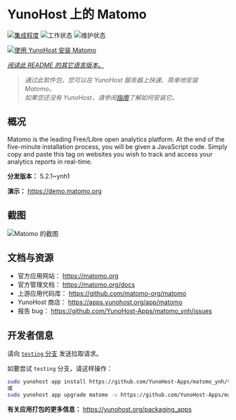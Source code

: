 <!--
注意：此 README 由 <https://github.com/YunoHost/apps/tree/master/tools/readme_generator> 自动生成
请勿手动编辑。
-->

# YunoHost 上的 Matomo

[![集成程度](https://apps.yunohost.org/badge/integration/matomo)](https://ci-apps.yunohost.org/ci/apps/matomo/)
![工作状态](https://apps.yunohost.org/badge/state/matomo)
![维护状态](https://apps.yunohost.org/badge/maintained/matomo)

[![使用 YunoHost 安装 Matomo](https://install-app.yunohost.org/install-with-yunohost.svg)](https://install-app.yunohost.org/?app=matomo)

*[阅读此 README 的其它语言版本。](./ALL_README.md)*

> *通过此软件包，您可以在 YunoHost 服务器上快速、简单地安装 Matomo。*  
> *如果您还没有 YunoHost，请参阅[指南](https://yunohost.org/install)了解如何安装它。*

## 概况

Matomo is the leading Free/Libre open analytics platform. At the end of the five-minute installation process, you will be given a JavaScript code. Simply copy and paste this tag on websites you wish to track and access your analytics reports in real-time.


**分发版本：** 5.2.1~ynh1

**演示：** <https://demo.matomo.org>

## 截图

![Matomo 的截图](./doc/screenshots/screenshot.png)

## 文档与资源

- 官方应用网站： <https://matomo.org>
- 官方管理文档： <https://matomo.org/docs>
- 上游应用代码库： <https://github.com/matomo-org/matomo>
- YunoHost 商店： <https://apps.yunohost.org/app/matomo>
- 报告 bug： <https://github.com/YunoHost-Apps/matomo_ynh/issues>

## 开发者信息

请向 [`testing` 分支](https://github.com/YunoHost-Apps/matomo_ynh/tree/testing) 发送拉取请求。

如要尝试 `testing` 分支，请这样操作：

```bash
sudo yunohost app install https://github.com/YunoHost-Apps/matomo_ynh/tree/testing --debug
或
sudo yunohost app upgrade matomo -u https://github.com/YunoHost-Apps/matomo_ynh/tree/testing --debug
```

**有关应用打包的更多信息：** <https://yunohost.org/packaging_apps>
